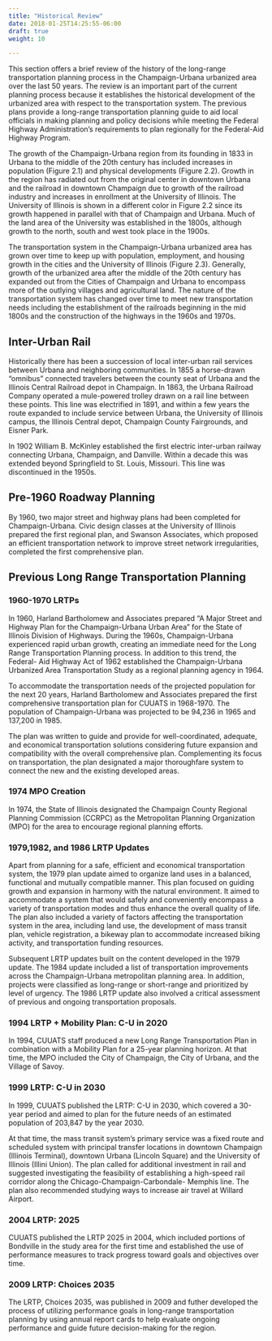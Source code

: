 ```yaml
---
title: "Historical Review"
date: 2018-01-25T14:25:55-06:00
draft: true
weight: 10

---
```

This section offers a brief review of the history of the long-range
transportation planning process in the Champaign-Urbana urbanized area over the
last 50 years. The review is an important part of the current planning process
because it establishes the historical development of the urbanized area with
respect to the transportation system. The previous plans provide a long-range
transportation planning guide to aid local officials in making planning and
policy decisions while meeting the Federal Highway Administration’s requirements
to plan regionally for the Federal-Aid Highway Program.

The growth of the Champaign-Urbana region from its founding in 1833 in Urbana to
the middle of the 20th century has included increases in population (Figure 2.1)
and physical developments (Figure 2.2). Growth in the region has radiated out
from the original center in downtown Urbana and the railroad in downtown
Champaign due to growth of the railroad industry and increases in enrollment at
the University of Illinois. The University of Illinois is shown in a different
color in Figure 2.2 since its growth happened in parallel with that of Champaign
and Urbana. Much of the land area of the University was established in the
1800s, although growth to the north, south and west took place in the 1900s.

The transportation system in the Champaign-Urbana urbanized area has grown over
time to keep up with population, employment, and housing growth in the cities
and the University of Illinois (Figure 2.3). Generally, growth of the urbanized
area after the middle of the 20th century has expanded out from the Cities of
Champaign and Urbana to encompass more of the outlying villages and agricultural
land. The nature of the transportation system has changed over time to meet new
transportation needs including the establishment of the railroads beginning in
the mid 1800s and the construction of the highways in the 1960s and 1970s.

## Inter-Urban Rail
Historically there has been a succession of local inter-urban rail services
between Urbana and neighboring communities. In 1855 a horse-drawn “omnibus”
connected travelers between the county seat of Urbana and the Illinois Central
Railroad depot in Champaign. In 1863, the Urbana Railroad Company operated a
mule-powered trolley drawn on a rail line between these points. This line was
electrified in 1891, and within a few years the route expanded to include
service between Urbana, the University of Illinois campus, the Illinois Central
depot, Champaign County Fairgrounds, and Eisner Park.

In 1902 William B. McKinley established the first electric inter-urban railway
connecting Urbana, Champaign, and Danville. Within a decade this was extended
beyond Springfield to St. Louis, Missouri. This line was discontinued in the
1950s.

## Pre-1960 Roadway Planning
By 1960, two major street and highway plans had been completed for
Champaign-Urbana. Civic design classes at the University of Illinois prepared
the first regional plan, and Swanson Associates, which proposed an efficient
transportation network to improve street network irregularities, completed the
first comprehensive plan.

## Previous Long Range Transportation Planning
### 1960-1970 LRTPs
In 1960, Harland Bartholomew and Associates prepared “A Major Street and Highway
Plan for the Champaign-Urbana Urban Area” for the State of Illinois Division of
Highways. During the 1960s, Champaign-Urbana experienced rapid urban growth,
creating an immediate need for the Long Range Transportation Planning process.
In addition to this trend, the Federal- Aid Highway Act of 1962 established the
Champaign-Urbana Urbanized Area Transportation Study as a regional planning
agency in 1964.

To accommodate the transportation needs of the projected population for the next
20 years, Harland Bartholomew and Associates prepared the first comprehensive
transportation plan for CUUATS in 1968-1970. The population of Champaign-Urbana
was projected to be 94,236 in 1965 and 137,200 in 1985.

The plan was written to guide and provide for well-coordinated, adequate, and
economical transportation solutions considering future expansion and
compatibility with the overall comprehensive plan. Complementing its focus on
transportation, the plan designated a major thoroughfare system to connect the
new and the existing developed areas.

### 1974 MPO Creation
In 1974, the State of Illinois designated the Champaign County Regional Planning
Commission (CCRPC) as the Metropolitan Planning Organization (MPO) for the area
to encourage regional planning efforts.

### 1979,1982, and 1986 LRTP Updates
Apart from planning for a safe, efficient and economical transportation system,
the 1979 plan update aimed to organize land uses in a balanced, functional and
mutually compatible manner. This plan focused on guiding growth and expansion in
harmony with the natural environment. It aimed to accommodate a system that
would safely and conveniently encompass a variety of transportation modes and
thus enhance the overall quality of life. The plan also included a variety of
factors affecting the transportation system in the area, including land use, the
development of mass transit plan, vehicle registration, a bikeway plan to
accommodate increased biking activity, and transportation funding resources.

Subsequent LRTP updates built on the content developed in the 1979 update. The
1984 update included a list of transportation improvements across the
Champaign-Urbana metropolitan planning area. In addition, projects were
classified as long-range or short-range and prioritized by level of urgency. The
1986 LRTP update also involved a critical assessment of previous and ongoing
transportation proposals.

### 1994 LRTP + Mobility Plan: C-U in 2020
In 1994, CUUATS staff produced a new Long Range Transportation Plan in
combination with a Mobility Plan for a 25-year planning horizon. At that time,
the MPO included the City of Champaign, the City of Urbana, and the Village of
Savoy.

### 1999 LRTP: C-U in 2030
In 1999, CUUATS published the LRTP: C-U in 2030, which covered a 30-year period
and aimed to plan for the future needs of an estimated population of 203,847 by
the year 2030.

At that time, the mass transit system’s primary service was a fixed route and
scheduled system with principal transfer locations in downtown Champaign
(Illinois Terminal), downtown Urbana (Lincoln Square) and the University of
Illinois (Illini Union). The plan called for additional investment in rail and
suggested investigating the feasibility of establishing a high-speed rail
corridor along the Chicago-Champaign-Carbondale- Memphis line. The plan also
recommended studying ways to increase air travel at Willard Airport.

### 2004 LRTP: 2025
CUUATS published the LRTP 2025 in 2004, which included portions of Bondville in
the study area for the first time and established the use of performance
measures to track progress toward goals and objectives over time.

### 2009 LRTP: Choices 2035
The LRTP, Choices 2035, was published in 2009 and futher developed the process
of utilizing performance goals in long-range transportation planning by using
annual report cards to help evaluate ongoing performance and guide future
decision-making for the region.
